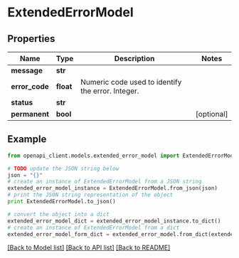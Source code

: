 # ExtendedErrorModel


## Properties
Name | Type | Description | Notes
------------ | ------------- | ------------- | -------------
**message** | **str** |  | 
**error_code** | **float** | Numeric code used to identify the error. Integer. | 
**status** | **str** |  | 
**permanent** | **bool** |  | [optional] 

## Example

```python
from openapi_client.models.extended_error_model import ExtendedErrorModel

# TODO update the JSON string below
json = "{}"
# create an instance of ExtendedErrorModel from a JSON string
extended_error_model_instance = ExtendedErrorModel.from_json(json)
# print the JSON string representation of the object
print ExtendedErrorModel.to_json()

# convert the object into a dict
extended_error_model_dict = extended_error_model_instance.to_dict()
# create an instance of ExtendedErrorModel from a dict
extended_error_model_form_dict = extended_error_model.from_dict(extended_error_model_dict)
```
[[Back to Model list]](../README.md#documentation-for-models) [[Back to API list]](../README.md#documentation-for-api-endpoints) [[Back to README]](../README.md)


